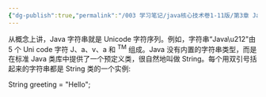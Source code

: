 ```yaml
---
{"dg-publish":true,"permalink":"/003 学习笔记/java核心技术卷1-11版/第3章 Java的基本程序设计结构/3.6 字符串/3.6 字符串/","dgPassFrontmatter":true,"created":"2024-04-15T14:55:41.768+08:00","updated":"2024-06-01T10:43:32.611+08:00"}
---
```


从概念上讲，Java 字符串就是 Unicode 字符序列。例如，字符串“Java\\u212"由 5 个 Uni code 字符 J、a、v、a 和 <sup>TM</sup> 组成。Java 没有内置的字符串类型，而是在标准 Java 类库中提供了一个预定义类，很自然地叫做 String。每个用双引号括起来的字符串都是 String 类的一个实例:

String greeting = "Hello";